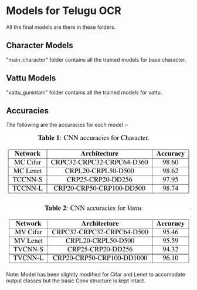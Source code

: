 # Models for Telugu OCR 

All the final models are there in these folders. 

## Character Models

"main_character" folder contains all the trained models for base character.

## Vattu Models

"vattu_gunintam" folder contains all the trained models for vattu.

## Accuracies

The following are the accuracies for each model :-

<p align="center">
  <img src="accuracies-character.png">
</p>

<p align="center">
  <img src="accuracies-vattu.png">
</p>

Note: Model has been slightly modified for Cifar and Lenet to accomodate output classes but the basic Conv structure is kept intact.

